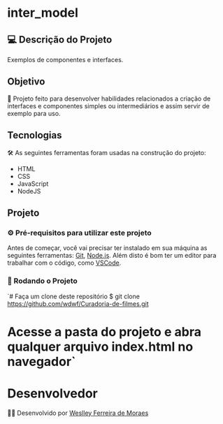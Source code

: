 # inter_model
## 💻 Descrição do Projeto

Exemplos de componentes e interfaces.

## **Objetivo**

🚀 Projeto feito para desenvolver habilidades relacionados a criação de interfaces e componentes simples ou intermediários e assim servir de exemplo para uso.

## **Tecnologias**

🛠 As seguintes ferramentas foram usadas na construção do projeto:

- HTML
- CSS
- JavaScript
- NodeJS

## **Projeto**

### **⚙️ Pré-requisitos para utilizar este projeto**

Antes de começar, você vai precisar ter instalado em sua máquina as seguintes ferramentas: [Git](https://git-scm.com/), [Node.js](https://nodejs.org/en/). Além disto é bom ter um editor para trabalhar com o código, como [VSCode](https://code.visualstudio.com/).

### **🎲 Rodando o Projeto**

`# Faça um clone deste repositório
$ git clone https://github.com/wdwf/Curadoria-de-filmes.git

# Acesse a pasta do projeto e abra qualquer arquivo index.html no navegador`

# **Desenvolvedor**

👨‍💻 Desenvolvido por [Weslley Ferreira de Moraes](https://www.linkedin.com/in/weslley-ferreira-61a75a188/)
